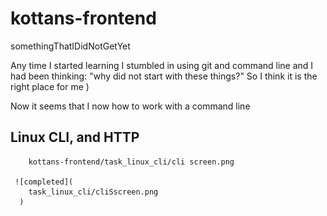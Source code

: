 # kottans-frontend
somethingThatIDidNotGetYet

Any time I started learning I stumbled in using git and command line and I had been thinking: "why did not start with these things?"
So I think it is the right place for me )

Now it seems that I now how to work with a command line

## Linux CLI, and HTTP

        kottans-frontend/task_linux_cli/cli screen.png

     ![completed](
        task_linux_cli/cliSscreen.png
      )

     
